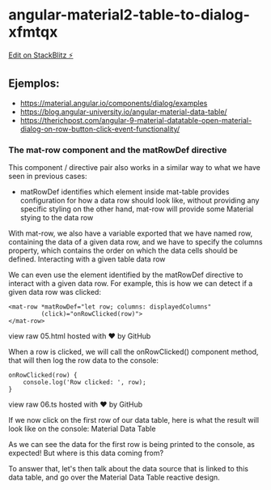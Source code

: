 # angular-material2-table-to-dialog-xfmtqx

[Edit on StackBlitz ⚡️](https://stackblitz.com/edit/angular-material2-table-to-dialog-xfmtqx)

## Ejemplos:
* https://material.angular.io/components/dialog/examples
* https://blog.angular-university.io/angular-material-data-table/
* https://therichpost.com/angular-9-material-datatable-open-material-dialog-on-row-button-click-event-functionality/


### The mat-row component and the matRowDef directive

This component / directive pair also works in a similar way to what we have seen in previous cases:

   * matRowDef identifies which element inside mat-table provides configuration for how a data row should look like, without providing any specific styling
    on the other hand, mat-row will provide some Material stying to the data row

With mat-row, we also have a variable exported that we have named row, containing the data of a given data row, and we have to specify the columns property, which contains the order on which the data cells should be defined.
Interacting with a given table data row

We can even use the element identified by the matRowDef directive to interact with a given data row. For example, this is how we can detect if a given data row was clicked:
```
<mat-row *matRowDef="let row; columns: displayedColumns" 
         (click)="onRowClicked(row)">
</mat-row>
```
view raw
05.html hosted with ❤ by GitHub

When a row is clicked, we will call the onRowClicked() component method, that will then log the row data to the console:
```
onRowClicked(row) {
    console.log('Row clicked: ', row);
}
```
view
raw
06.ts hosted with ❤ by GitHub

If we now click on the first row of our data table, here is what the result will look like on the console:
Material Data Table

As we can see the data for the first row is being printed to the console, as expected! But where is this data coming from?

To answer that, let's then talk about the data source that is linked to this data table, and go over the Material Data Table reactive design.

